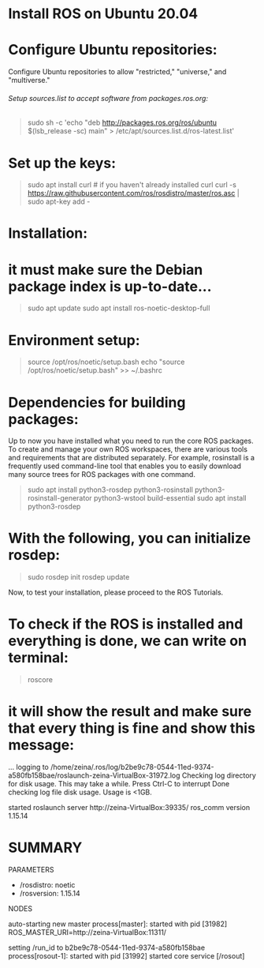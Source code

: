 # Install ROS on Ubuntu 20.04

# Configure  Ubuntu repositories:

Configure  Ubuntu repositories to allow "restricted," "universe," and "multiverse."


###### Setup sources.list  to accept software from packages.ros.org:

> sudo sh -c 'echo "deb http://packages.ros.org/ros/ubuntu $(lsb_release -sc) main" > /etc/apt/sources.list.d/ros-latest.list'

Set up the keys:
=========
> sudo apt install curl # if you haven't already installed curl
curl -s https://raw.githubusercontent.com/ros/rosdistro/master/ros.asc | sudo apt-key add -

Installation:
========
it must make sure the Debian package index is up-to-date...
=
> sudo apt update
> sudo apt install ros-noetic-desktop-full

Environment setup:
=======
> source /opt/ros/noetic/setup.bash
> echo "source /opt/ros/noetic/setup.bash" >> ~/.bashrc

Dependencies for building packages:
=======
Up to now you have installed what you need to run the core ROS packages. To create and manage your own ROS workspaces, there are various tools and requirements that are distributed separately. For example, rosinstall is a frequently used command-line tool that enables you to easily download many source trees for ROS packages with one command. 

> sudo apt install python3-rosdep python3-rosinstall python3-rosinstall-generator python3-wstool build-essential
> sudo apt install python3-rosdep

With the following, you can initialize rosdep:
========

> sudo rosdep init
> rosdep update

Now, to test your installation, please proceed to the ROS Tutorials. 


To check if the ROS is installed and everything is done, we can write on terminal:
========
> roscore


it will show the result and make sure that every thing is fine and show this message:
========

... logging to /home/zeina/.ros/log/b2be9c78-0544-11ed-9374-a580fb158bae/roslaunch-zeina-VirtualBox-31972.log
Checking log directory for disk usage. This may take a while.
Press Ctrl-C to interrupt
Done checking log file disk usage. Usage is <1GB.

started roslaunch server http://zeina-VirtualBox:39335/
ros_comm version 1.15.14


SUMMARY
========

PARAMETERS
 * /rosdistro: noetic
 * /rosversion: 1.15.14

NODES

auto-starting new master
process[master]: started with pid [31982]
ROS_MASTER_URI=http://zeina-VirtualBox:11311/

setting /run_id to b2be9c78-0544-11ed-9374-a580fb158bae
process[rosout-1]: started with pid [31992]
started core service [/rosout]
